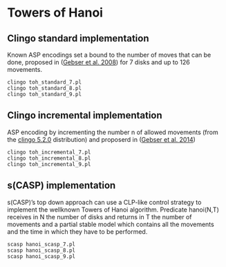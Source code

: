 # Towers of Hanoi

## Clingo standard implementation

Known ASP encodings set a bound to the number of moves that can be
done, proposed in
([Gebser et al. 2008](https://www.cs.utexas.edu/users/vl/teaching/lbai/clingo_guide.pdf))
 for 7 disks and up to 126 movements.

```
clingo toh_standard_7.pl
clingo toh_standard_8.pl
clingo toh_standard_9.pl
```

## Clingo incremental implementation

ASP encoding by incrementing the number n of allowed movements (from
the [clingo 5.2.0](https://github.com/potassco/clingo) distribution) and proposerd in ([Gebser et al. 2014](https://arxiv.org/pdf/1405.3694.pdf))

```
clingo toh_incremental_7.pl
clingo toh_incremental_8.pl
clingo toh_incremental_9.pl
```

## s(CASP) implementation

s(CASP)’s top down approach can use a CLP-like control strategy to
implement the wellknown Towers of Hanoi algorithm. Predicate
hanoi(N,T) receives in N the number of disks and returns in T the
number of movements and a partial stable model which contains all the
movements and the time in which they have to be performed.
```
scasp hanoi_scasp_7.pl
scasp hanoi_scasp_8.pl
scasp hanoi_scasp_9.pl
```

